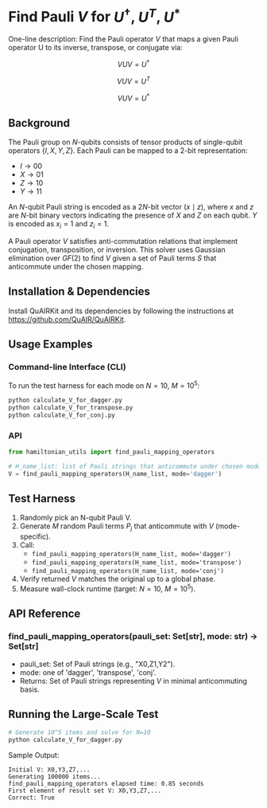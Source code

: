# Find Pauli $V$ for $U^\dagger$, $U^T$, $U^\ast$

One-line description: Find the Pauli operator $V$ that maps a given Pauli operator U to its inverse, transpose, or conjugate via:

$$VUV = U^\dagger$$

$$VUV = U^T$$

$$VUV = U^\ast$$

## Background

The Pauli group on $N$-qubits consists of tensor products of single-qubit operators $\{I, X, Y, Z\}$. Each Pauli can be mapped to a 2-bit representation:
- $I \to 00$
- $X \to 01$
- $Z \to 10$
- $Y \to 11$

An $N$-qubit Pauli string is encoded as a $2N$-bit vector $(x \mid z)$, where $x$ and $z$ are $N$-bit binary vectors indicating the presence of $X$ and $Z$ on each qubit. $Y$ is encoded as $x_i = 1$ and $z_i = 1$.

A Pauli operator $V$ satisfies anti-commutation relations that implement conjugation, transposition, or inversion.  This solver uses Gaussian elimination over $GF(2)$ to find $V$ given a set of Pauli terms $S$ that anticommute under the chosen mapping.

## Installation & Dependencies

Install QuAIRKit and its dependencies by following the instructions at https://github.com/QuAIR/QuAIRKit.

## Usage Examples

### Command-line Interface (CLI)

To run the test harness for each mode on $N=10$, $M=10^5$:

```bash
python calculate_V_for_dagger.py
python calculate_V_for_transpose.py
python calculate_V_for_conj.py
```

### API

```python
from hamiltonian_utils import find_pauli_mapping_operators

# H_name_list: list of Pauli strings that anticommute under chosen mode
V = find_pauli_mapping_operators(H_name_list, mode='dagger')
```

## Test Harness

1. Randomly pick an N-qubit Pauli V.
2. Generate $M$ random Pauli terms $P_j$ that anticommute with $V$ (mode-specific).
3. Call:
   - `find_pauli_mapping_operators(H_name_list, mode='dagger')`
   - `find_pauli_mapping_operators(H_name_list, mode='transpose')`
   - `find_pauli_mapping_operators(H_name_list, mode='conj')`
4. Verify returned $V$ matches the original up to a global phase.
5. Measure wall-clock runtime (target: $N=10$, $M=10^5$).

## API Reference

### find_pauli_mapping_operators(pauli_set: Set[str], mode: str) → Set[str]
- pauli_set: Set of Pauli strings (e.g., "X0,Z1,Y2").
- mode: one of 'dagger', 'transpose', 'conj'.
- Returns: Set of Pauli strings representing $V$ in minimal anticommuting basis.

## Running the Large-Scale Test

```bash
# Generate 10^5 items and solve for N=10
python calculate_V_for_dagger.py
```

Sample Output:
```
Initial V: X0,Y3,Z7,...
Generating 100000 items...
find_pauli_mapping_operators elapsed time: 0.85 seconds
First element of result set V: X0,Y3,Z7,...
Correct: True
```
